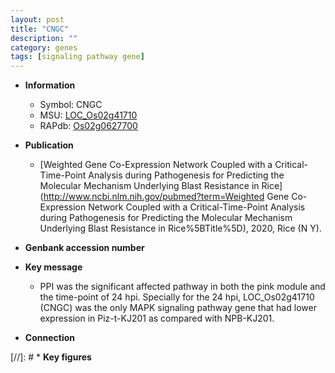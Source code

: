 ```yaml
---
layout: post
title: "CNGC"
description: ""
category: genes
tags: [signaling pathway gene]
---
```


* **Information**  
    + Symbol: CNGC  
    + MSU: [LOC_Os02g41710](http://rice.uga.edu/cgi-bin/ORF_infopage.cgi?orf=LOC_Os02g41710)  
    + RAPdb: [Os02g0627700](https://rapdb.dna.affrc.go.jp/locus/?name=Os02g0627700)  

* **Publication**  
    + [Weighted Gene Co-Expression Network Coupled with a Critical-Time-Point Analysis during Pathogenesis for Predicting the Molecular Mechanism Underlying Blast Resistance in Rice](http://www.ncbi.nlm.nih.gov/pubmed?term=Weighted Gene Co-Expression Network Coupled with a Critical-Time-Point Analysis during Pathogenesis for Predicting the Molecular Mechanism Underlying Blast Resistance in Rice%5BTitle%5D), 2020, Rice (N Y).

* **Genbank accession number**  

* **Key message**  
    + PPI was the significant affected pathway in both the pink module and the time-point of 24 hpi. Specially for the 24 hpi, LOC_Os02g41710 (CNGC) was the only MAPK signaling pathway gene that had lower expression in Piz-t-KJ201 as compared with NPB-KJ201.

* **Connection**  

[//]: # * **Key figures**  


